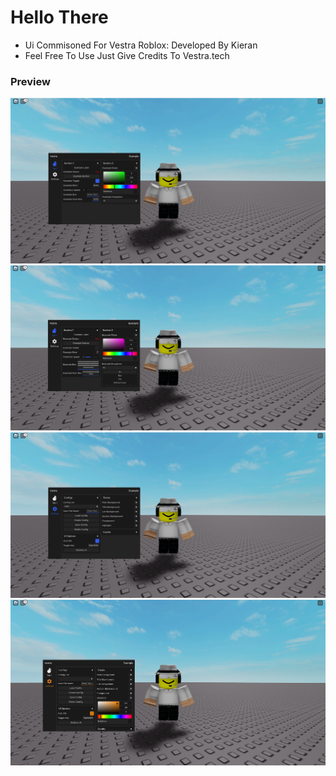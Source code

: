 # Hello There
- Ui Commisoned For Vestra Roblox: Developed By Kieran
- Feel Free To Use Just Give Credits To Vestra.tech

### Preview
![a](https://raw.githubusercontent.com/VestraTech/Roblox/main/Uis/Vestra/Collections/V5/Assets/Images/Image1.png?raw=true)
![b](https://raw.githubusercontent.com/VestraTech/Roblox/main/Uis/Vestra/Collections/V5/Assets/Images/Image2.png?raw=true)
![c](https://raw.githubusercontent.com/VestraTech/Roblox/main/Uis/Vestra/Collections/V5/Assets/Images/Image3.png?raw=true)
![d](https://raw.githubusercontent.com/VestraTech/Roblox/main/Uis/Vestra/Collections/V5/Assets/Images/Image4.png?raw=true)